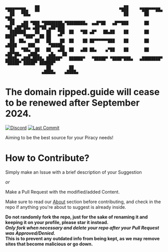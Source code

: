 ```
             ▄▄                                     ▄▄                                        
▀███▀▀▀██▄   ██                                   ▀███     ▀███▀▀▀██▄                         
  ██   ▀██▄                                         ██       ██    ▀██▄                       
  ██   ▄██ ▀███ ▀████████▄▀████████▄  ▄▄█▀██   ▄█▀▀███       ██     ▀██ ▄██▀██▄ ▄██▀██ ▄██▀███
  ███████    ██   ██   ▀██  ██   ▀██ ▄█▀   ██▄██    ██       ██      ████▀   ▀███▀  ██ ██   ▀▀
  ██  ██▄    ██   ██    ██  ██    ██ ██▀▀▀▀▀▀███    ██       ██     ▄████     ███      ▀█████▄
  ██   ▀██▄  ██   ██   ▄██  ██   ▄██ ██▄    ▄▀██    ██       ██    ▄██▀██▄   ▄███▄    ▄█▄   ██
▄████▄ ▄███▄████▄ ██████▀   ██████▀   ▀█████▀ ▀████▀███▄   ▄████████▀   ▀█████▀ █████▀ ██████▀
                  ██        ██                                                                
                ▄████▄    ▄████▄                                                             
```

# The domain ripped.guide will cease to be renewed after September 2024.

[![Discord](https://img.shields.io/discord/702220357834244248?color=748bd9&labelColor=000000&label=&logo=discord&style=for-the-badge)](https://discord.ripped.guide "Discord")
[![Last Commit](https://img.shields.io/github/last-commit/rippedpiracy/docs/master?label=&style=for-the-badge&display_timestamp=committer)](https://github.com/rippedpiracy/docs/commits "Commit History")

Aiming to be the best source for your Piracy needs!

# How to Contribute?

Simply make an Issue with a brief description of your Suggestion  
  
_or_ 

Make a Pull Request with the modified/added Content.

Make sure to read our [About](https://ripped.guide/About) section before contributing, and check in the repo if anything you're about to suggest is already inside.

**Do not randomly fork the repo, just for the sake of renaming it and keeping it on your profile, please star it instead.   
*Only fork when necessary and delete your repo after your Pull Request was Approved/Denied.*  
This is to prevent any outdated info from being kept, as we may remove sites that become malicious or go down.**

